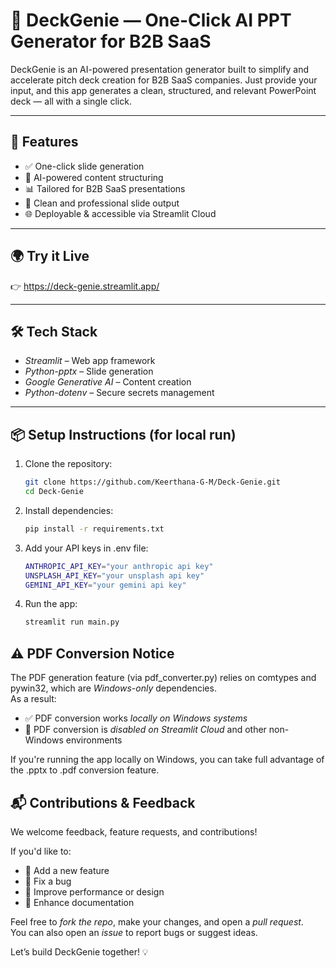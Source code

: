 # 🚀 DeckGenie — One-Click AI PPT Generator for B2B SaaS

DeckGenie is an AI-powered presentation generator built to simplify and accelerate pitch deck creation for B2B SaaS companies. Just provide your input, and this app generates a clean, structured, and relevant PowerPoint deck — all with a single click.

---

## 🧠 Features

- ✅ One-click slide generation
- 🧩 AI-powered content structuring
- 📊 Tailored for B2B SaaS presentations
- 🎨 Clean and professional slide output
- 🌐 Deployable & accessible via Streamlit Cloud

---

## 🌍 Try it Live

👉 https://deck-genie.streamlit.app/

---

## 🛠 Tech Stack

- *Streamlit* – Web app framework
- *Python-pptx* – Slide generation
- *Google Generative AI* – Content creation
- *Python-dotenv* – Secure secrets management

---

## 📦 Setup Instructions (for local run)

1. Clone the repository:
   ```bash
   git clone https://github.com/Keerthana-G-M/Deck-Genie.git
   cd Deck-Genie

2. Install dependencies:
   ```bash
   pip install -r requirements.txt

3. Add your API keys in .env file:
   ```bash
   ANTHROPIC_API_KEY="your anthropic api key"
   UNSPLASH_API_KEY="your unsplash api key"
   GEMINI_API_KEY="your gemini api key"

5. Run the app:
   ```bash
   streamlit run main.py

## ⚠ PDF Conversion Notice

The PDF generation feature (via pdf_converter.py) relies on comtypes and pywin32, which are *Windows-only* dependencies.  
As a result:

- ✅ PDF conversion works *locally on Windows systems*
- 🚫 PDF conversion is *disabled on Streamlit Cloud* and other non-Windows environments

If you're running the app locally on Windows, you can take full advantage of the .pptx to .pdf conversion feature.

## 📬 Contributions & Feedback

We welcome feedback, feature requests, and contributions!

If you'd like to:
- 🚀 Add a new feature
- 🐛 Fix a bug
- 🧪 Improve performance or design
- 📖 Enhance documentation

Feel free to *fork the repo*, make your changes, and open a *pull request*.  
You can also open an *issue* to report bugs or suggest ideas.

Let’s build DeckGenie together! 💡
